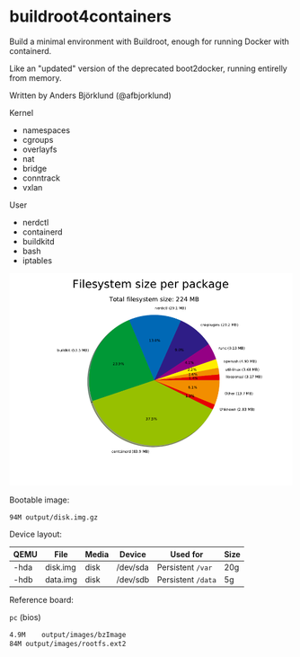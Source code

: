 buildroot4containers
====================

Build a minimal environment with Buildroot, enough for running Docker with containerd.

Like an "updated" version of the deprecated boot2docker, running entirelly from memory.

Written by Anders Björklund (@afbjorklund)


Kernel
* namespaces
* cgroups
* overlayfs
* nat
* bridge
* conntrack
* vxlan

User
* nerdctl
* containerd
* buildkitd
* bash
* iptables


![graph size](graph-size.png)

Bootable image:

```
94M	output/disk.img.gz
```

Device layout:

| QEMU | File          | Media | Device   | Used for          | Size |
| ---- | ------------- | ----- | -------- | ----------------- | ---- |
| -hda | disk.img      | disk  | /dev/sda | Persistent `/var` |  20g |
| -hdb | data.img      | disk  | /dev/sdb | Persistent `/data`|   5g |

Reference board:

`pc` (bios)

```
4.9M	output/images/bzImage
84M	output/images/rootfs.ext2
```
